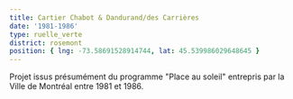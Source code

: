 ```yaml
---
title: Cartier Chabot & Dandurand/des Carrières
date: '1981-1986'
type: ruelle_verte
district: rosemont
position: { lng: -73.58691528914744, lat: 45.539986029648645 }
---
```


Projet issus présumément du programme "Place au soleil" entrepris par la Ville de Montréal entre 1981 et 1986.
